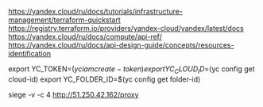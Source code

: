 https://yandex.cloud/ru/docs/tutorials/infrastructure-management/terraform-quickstart
https://registry.terraform.io/providers/yandex-cloud/yandex/latest/docs
https://yandex.cloud/ru/docs/compute/api-ref/
https://yandex.cloud/ru/docs/api-design-guide/concepts/resources-identification

export YC_TOKEN=$(yc iam create-token)
export YC_CLOUD_ID=$(yc config get cloud-id)
export YC_FOLDER_ID=$(yc config get folder-id)

siege -v -c 4 http://51.250.42.162/proxy